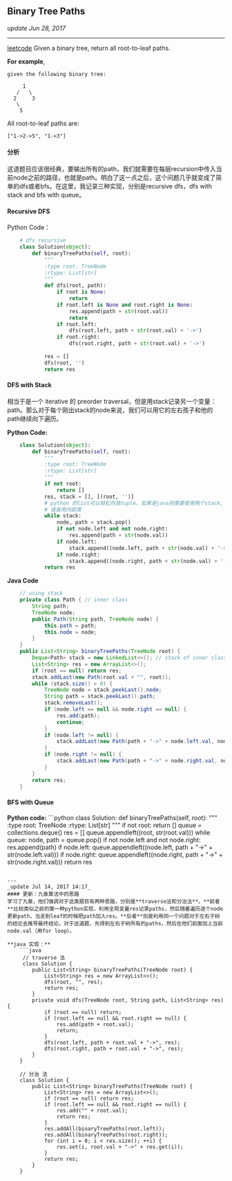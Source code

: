 ## Binary Tree Paths
_update Jun 28, 2017_

---

[leetcode](https://leetcode.com/problems/binary-tree-paths/#/description)
Given a binary tree, return all root-to-leaf paths.

**For example**, 

    given the following binary tree:
      
         1
       /   \
      2     3
       \
        5
All root-to-leaf paths are:

    ["1->2->5", "1->3"]
   
   
#### 分析
这道题目应该很经典，要输出所有的path，我们就需要在每层recursion中传入当前node之前的路径，也就是path。明白了这一点之后，这个问题几乎就变成了简单的dfs或者bfs。在这里，我记录三种实现，分别是recursive dfs，dfs with stack and bfs with queue。

#### Recursive DFS
Python Code：
```python
    # dfs recursive
    class Solution(object):
        def binaryTreePaths(self, root):
            """
            :type root: TreeNode
            :rtype: List[str]
            """
            def dfs(root, path):
                if root is None:
                    return
                if root.left is None and root.right is None:
                    res.append(path + str(root.val))
                    return
                if root.left:
                    dfs(root.left, path + str(root.val) + '->')
                if root.right:
                    dfs(root.right, path + str(root.val) + '->')
                    
            res = []
            dfs(root, '')
            return res
```

#### DFS with Stack
相当于是一个 iterative 的 preorder traversal，但是用stack记录另一个变量：path。那么对于每个刚出stack的node来说，我们可以用它的左右孩子和他的path继续向下遍历。

**Python Code:**
```python
    class Solution(object):
        def binaryTreePaths(self, root):
            """
            :type root: TreeNode
            :rtype: List[str]
            """
            if not root:
                return []
            res, stack = [], [(root, '')] 
            # python 的list可以轻松存放tuple，如果是java则需要使用两个stack,
            # 或者用内部类
            while stack:
                node, path = stack.pop()
                if not node.left and not node.right:
                    res.append(path + str(node.val))
                if node.left:
                    stack.append((node.left, path + str(node.val) + '->'))
                if node.right:
                    stack.append((node.right, path + str(node.val) + '->'))
            return res
```
**Java Code**
```java
    // using stack
    private class Path { // inner class
        String path;
        TreeNode node;
        public Path(String path, TreeNode node) {
            this.path = path;
            this.node = node;
        }
    }
    public List<String> binaryTreePaths(TreeNode root) {
        Deque<Path> stack = new LinkedList<>(); // stack of inner class
        List<String> res = new ArrayList<>();
        if (root == null) return res;
        stack.addLast(new Path(root.val + "", root));
        while (stack.size() > 0) {
            TreeNode node = stack.peekLast().node;
            String path = stack.peekLast().path;
            stack.removeLast();
            if (node.left == null && node.right == null) {
                res.add(path);
                continue;
            }
            if (node.left != null) {
                stack.addLast(new Path(path + "->" + node.left.val, node.left));
            }
            if (node.right != null) {
                stack.addLast(new Path(path + "->" + node.right.val, node.right));
            }
        }
        return res;
    }
```

#### BFS with Queue
**Python code:**
    ```python
    class Solution:
        def binaryTreePaths(self, root):
            """
            :type root: TreeNode
            :rtype: List[str]
            """
            if not root: return []
            queue = collections.deque()
            res = []
            queue.appendleft((root, str(root.val)))
            while queue:
                node, path = queue.pop()
                if not node.left and not node.right:
                    res.append(path)
                if node.left:
                    queue.appendleft((node.left, path + "->" + str(node.left.val)))
                if node.right:
                    queue.appendleft((node.right, path + "->" + str(node.right.val)))
            return res
```

---
_update Jul 14, 2017 14:17_
#### 更新：九章算法中的思路
学习了九章，他们强调对于这类题目有两种思路，分别是**traverse法和分治法**。**前者**比较类似之前的第一种python实现，利用全局变量res记录paths，然后随着遍历逐个node更新path，当走到leaf的时候把path加入res。**后者**则是利用同一个问题对于左右子树的结论去推导最终结论。对于这道题，先得到左右子树所有的paths，然后在他们前面加上当前node.val（用for loop）。

**java 实现：**
    ```java
     // traverse 法
     class Solution {
        public List<String> binaryTreePaths(TreeNode root) {
            List<String> res = new ArrayList<>();
            dfs(root, "", res);
            return res;
        }
        private void dfs(TreeNode root, String path, List<String> res) {
            if (root == null) return;
            if (root.left == null && root.right == null) {
                res.add(path + root.val);
                return;
            }
            dfs(root.left, path + root.val + "->", res);
            dfs(root.right, path + root.val + "->", res);
        }
    }
    
    // 分治 法
    class Solution {
        public List<String> binaryTreePaths(TreeNode root) {
            List<String> res = new ArrayList<>();
            if (root == null) return res;
            if (root.left == null && root.right == null) {
                res.add("" + root.val);
                return res;
            }
            res.addAll(binaryTreePaths(root.left));
            res.addAll(binaryTreePaths(root.right));
            for (int i = 0; i < res.size(); ++i) {
                res.set(i, root.val + "->" + res.get(i));
            }
            return res;
        }
    }
```